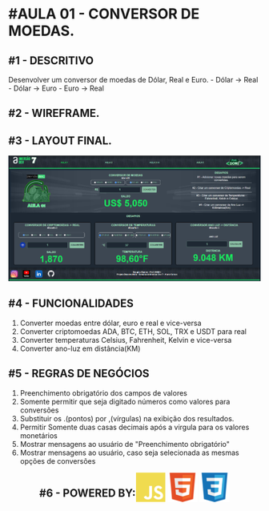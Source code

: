 <h1>#AULA 01 - CONVERSOR DE MOEDAS.</h1>

<h2>#1 - DESCRITIVO</h2>  
    Desenvolver um conversor de moedas de Dólar, Real e Euro.
        - Dólar -> Real
        - Dólar -> Euro
        - Euro -> Real

<h2>#2 - WIREFRAME.</h2>

<h2>#3 - LAYOUT FINAL.</h2>
<div style="display:inline-block">
 <img src="images/aula01.png" alt="Layout Aula 01"/>
</div>

<h2>#4 - FUNCIONALIDADES</h2>
<ol>
    <li>Converter moedas entre dólar, euro e real e vice-versa</li>
    <li>Converter criptomoedas ADA, BTC, ETH, SOL, TRX e USDT para real</li>
    <li>Converter temperaturas Celsius, Fahrenheit, Kelvin e vice-versa</li>
    <li>Converter ano-luz em distância(KM)</li>
</ol>

<h2>#5 - REGRAS DE NEGÓCIOS</h2>
<ol>
    <li>Preenchimento obrigatório dos campos de valores</li>
    <li>Somente permitir que seja digitado números como valores para conversões</li>
    <li>Substituir os .(pontos) por ,(vírgulas) na exibição dos resultados.</li>
    <li>Permitir Somente duas casas decimais após a virgula para os valores monetários</li>
    <li>Mostrar mensagens ao usuário de "Preenchimento obrigatório"</li>
    <li>Mostrar mensagens ao usuário, caso seja selecionada as mesmas opções de conversões</li>
</ol>

<div style="display:flex; justify-content:center;">
<h2 style="text-align:center;">#6 - POWERED BY:</h2>
<div style="display:inline-block;">
 <img src="https://raw.githubusercontent.com/devicons/devicon/master/icons/javascript/javascript-plain.svg" alt="Logo javascript" style="width:60px; height:60px;"/>
 <img src="https://raw.githubusercontent.com/devicons/devicon/master/icons/html5/html5-original.svg" style="width:60px; height:60px;"/>
 <img src="https://raw.githubusercontent.com/devicons/devicon/master/icons/css3/css3-original.svg" alt="Logo CSS 3" style="width:60px; height:60px;"/>
</div>
</div>

